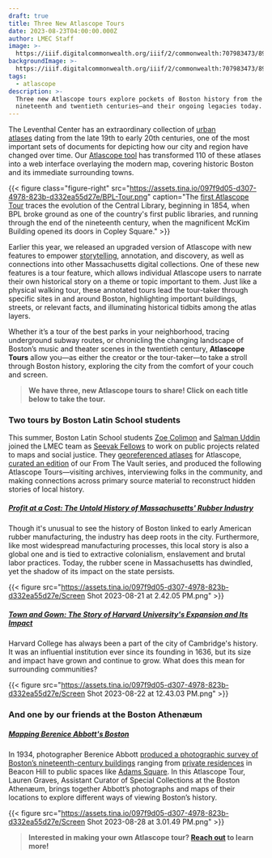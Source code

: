 ```yaml
---
draft: true
title: Three New Atlascope Tours
date: 2023-08-23T04:00:00.000Z
author: LMEC Staff
image: >-
  https://iiif.digitalcommonwealth.org/iiif/2/commonwealth:707983473/895,1051,7271,3643/1200,/0/default.jpg
backgroundImage: >-
  https://iiif.digitalcommonwealth.org/iiif/2/commonwealth:707983473/895,1051,7271,3643/1200,/0/default.jpg
tags:
  - atlascope
description: >-
  Three new Atlascope tours explore pockets of Boston history from the
  nineteenth and twentieth centuries—and their ongoing legacies today.
---
```


The Leventhal Center has an extraordinary collection of [urban atlases](https://collections.leventhalmap.org/search?utf8=%E2%9C%93\&f%5Bcollection_name_ssim%5D%5B%5D=Urban+Maps+%28Collection+of+Distinction%29\&f%5Bsubject_facet_ssim%5D%5B%5D=Boston+%28Mass.%29--Maps\&search_field=dummy_range\&range%5Bdate_facet_yearly_itim%5D%5Bbegin%5D=1860\&range%5Bdate_facet_yearly_itim%5D%5Bend%5D=1950\&commit=Apply) dating from the late 19th to early 20th centuries, one of the most important sets of documents for depicting how our city and region have changed over time. Our [Atlascope tool](https://www.atlascope.org/) has transformed 110 of these atlases into a web interface overlaying the modern map, covering historic Boston and its immediate surrounding towns.

{{< figure class="figure-right" src="https://assets.tina.io/097f9d05-d307-4978-823b-d332ea55d27e/BPL-Tour.png" caption="The [first Atlascope Tour](https://www.atlascope.org/#/view:tour$tour:346059865907527756) traces the evolution of the Central Library, beginning in 1854, when BPL broke ground as one of the country's first public libraries, and running through the end of the nineteenth century, when the magnificent McKim Building opened its doors in Copley Square." >}}

Earlier this year, we released an upgraded version of Atlascope with new features to empower [storytelling](https://www.atlascope.org), annotation, and discovery, as well as connections into other Massachusetts digital collections. One of these new features is a tour feature, which allows individual Atlascope users to narrate their own historical story on a theme or topic important to them. Just like a physical walking tour, these annotated tours lead the tour-taker through specific sites in and around Boston, highlighting important buildings, streets, or relevant facts, and illuminating historical tidbits among the atlas layers.

Whether it’s a tour of the best parks in your neighborhood, tracing underground subway routes, or chronicling the changing landscape of Boston’s music and theater scenes in the twentieth century, **Atlascope Tours** allow you—as either the creator or the tour-taker—to take a stroll through Boston history, exploring the city from the comfort of your couch and screen.

> **We have three, new Atlascope tours to share! Click on each title below to take the tour.**

### Two tours by Boston Latin School students

This summer, Boston Latin School students [Zoe Colimon](https://www.leventhalmap.org/about/people/zoe-colimon/) and [Salman Uddin](https://www.leventhalmap.org/about/people/salman-uddin/) joined the LMEC team as [Seevak Fellows](https://www.bls.org/apps/news/show_news.jsp?REC_ID=860904\&id=0) to work on public projects related to maps and social justice. They [georeferenced atlases](https://cartinal.leventhalmap.org/guides/georeference.html#background-information) for Atlascope, [curated an edition](https://www.leventhalmap.org/articles/ftv-highlights-map-projections/) of our From The Vault series, and produced the following Atlascope Tours—visiting archives, interviewing folks in the community, and making connections across primary source material to reconstruct hidden stories of local history. 

##### [Profit at a Cost: The Untold History of Massachusetts' Rubber Industry](https://www.atlascope.org/#/view:tour$tour:369516895290785865)

Though it's unusual to see the history of Boston linked to early American rubber manufacturing, the industry has deep roots in the city. Furthermore, like most widespread manufacturing processes, this local story is also a global one and is tied to extractive colonialism, enslavement and brutal labor practices. Today, the rubber scene in Massachusetts has dwindled, yet the shadow of its impact on the state persists. 

{{< figure src="https://assets.tina.io/097f9d05-d307-4978-823b-d332ea55d27e/Screen Shot 2023-08-21 at 2.42.05 PM.png" >}}

##### [Town and Gown: The Story of Harvard University's Expansion and Its Impact](https://www.atlascope.org)

Harvard College has always been a part of the city of Cambridge's history. It was an influential institution ever since its founding in 1636, but its size and impact have grown and continue to grow. What does this mean for surrounding communities?

{{< figure src="https://assets.tina.io/097f9d05-d307-4978-823b-d332ea55d27e/Screen Shot 2023-08-22 at 12.43.03 PM.png" >}}

### And one by our friends at the Boston Athenæum

##### [Mapping Berenice Abbott's Boston](https://www.atlascope.org)

In 1934, photographer Berenice Abbott [produced a photographic survey of Boston’s nineteenth-century buildings](https://bostonathenaeum.org/visit/exhibitions/abbott-schwachman/) ranging from [private residences](https://cdm.bostonathenaeum.org/digital/collection/p16057coll8/id/27/rec/23) in Beacon Hill to public spaces like [Adams Square](https://cdm.bostonathenaeum.org/digital/collection/p16057coll8/id/14/rec/14). In this Atlascope Tour, Lauren Graves, Assistant Curator of Special Collections at the Boston Athenæum, brings together Abbott’s photographs and maps of their locations to explore different ways of viewing Boston’s history. 

{{< figure src="https://assets.tina.io/097f9d05-d307-4978-823b-d332ea55d27e/Screen Shot 2023-08-28 at 3.01.49 PM.png" >}}

> **Interested in making your own Atlascope tour? [Reach out](mailto:info@leventhalmap.org) to learn more!**
